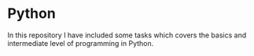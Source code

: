 # Python

In this repository I have included some tasks which covers the basics and intermediate level of programming in Python.
